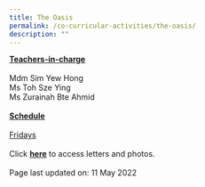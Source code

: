 ```yaml
---
title: The Oasis
permalink: /co-curricular-activities/the-oasis/
description: ""
---
```

<p><u><strong>Teachers-in-charge</strong></u><br /><br />Mdm Sim Yew Hong<br />Ms Toh Sze Ying<br />Ms Zurainah Bte Ahmid<br /><br /><u><strong>Schedule</strong></u><br /><br /><u>Fridays</u><br /><br />Click&nbsp;<a href="https://drive.google.com/drive/folders/13KElbBhGq8yInJNZWXyP0fPLMBKepzG0?usp=sharing" target="_blank" rel="noopener"><strong>here</strong></a>&nbsp;to access letters and photos.<br /><br />Page last updated on: 11 May 2022</p>